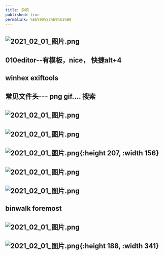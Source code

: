 ```yaml
---
title: 杂项
published: true
permalink: %E6%9D%82%E9%A1%B9
---
```


## ![2021_02_01_图片.png](https://cdn.logseq.com/%2F7aa8ab99-753a-4230-847b-43a1c3a3ef47a9def004-afe8-476e-81bb-9e6026229fe62021_02_01_%E5%9B%BE%E7%89%87.png?Expires=4765777672&Signature=dXnFAHiRcA-mPnqHurTYz~zz64ROjJjKmuHSo56VoRhnuZr-GXYPIk-1f7XVrYvqLl4n1kaRxv2tzVorYb8oDYVmZXon2vGcE~cSEDykf92RVobOrQpLZaBW6y-0XZdbxjIAni4-LC1XFn0vNgk9lGyNtIHxOsEpJvwrzfB3yz1wFLrfiZccFiNix~2dYTtNBQf526mc2a03PxRcKAbRIpcWiB5TqYV64n0rW5Msh1sQiHpRgjgsnY1q5djvS5rp2OPy3Y6vrcbhrIcGhd~JokLTUpQqhS8Dmgs~Zs11N1Iy8WTuMci9CtcbZMC3rbWiG~RNdfM76VtHTCKpQwM6Bw__&Key-Pair-Id=APKAJE5CCD6X7MP6PTEA)
## 010editor--有模板，nice， 快捷alt+4
## winhex exiftools
## 常见文件头--- png gif.... 搜索
## ![2021_02_01_图片.png](https://cdn.logseq.com/%2F7aa8ab99-753a-4230-847b-43a1c3a3ef470bb08b05-a3c7-4309-ae2f-a6200cf9ebf42021_02_01_%E5%9B%BE%E7%89%87.png?Expires=4765778707&Signature=hzgtv~u1twatyOaFazOhw~ZcWcMHtdwV91U3-3pur1noggsj7kgH2FgmUuQ7RvuW3GKjHQDk-flSpnxGh3DSZkuQsYRn3vRuKZ~7tma9H6JWrvC8bBXli2v8Y8BRwYb~5X12yWZX4jvCn5se7J6Ha9QSUhcjhq5KEGMyc~5llenAQUGgHivT4sruiuATSdWCuZJADFoYHDz-Lpw-2vVDTNKWI-VK0maKhzyxu~1ULGJxuGRlMEoKlCei1ns2QFBHU6DRI92jItECBjZscKCulFlcA7TmjjhLNHGL8e0oXq-SQDeA6aNVcKLA9rNEB0Oq2vRhO1~cNKafnTqWxoOUMA__&Key-Pair-Id=APKAJE5CCD6X7MP6PTEA)
## ![2021_02_01_图片.png](https://cdn.logseq.com/%2F7aa8ab99-753a-4230-847b-43a1c3a3ef47403ffe71-7da5-40e3-8452-a771227cd3292021_02_01_%E5%9B%BE%E7%89%87.png?Expires=4765778625&Signature=B9xPlQHf8OJjLWGauH8bKovTSVEUOJh5OeFqd6MjwxnwRdMN8qWJPEhLNpxr662fBpKzkbzlOm6zCQJzSCkCBoU9Z0ZUCOrwnkpQUy6V0c6rSzkiLYw6N6RFmxjAwoq3DieURpDkhSEoG5hR22VbDXMHI0ghN7gFFOIU~MOPxeamXV90yhV6KBCcy3i8HzV99beu8jZ5onk5hxsFirHSF3eaYxLVFBuM5DiBxRchHvYXyjrdUKbqyxCm0ZkVb6WkDKUKc83V0MWzh3b4ccH7QLpDGSst6Z3zBi-rssJ7TRWX7xWyuOiGsNSuopqgz4hxJYh82PaPanJv3EK2nXlPyQ__&Key-Pair-Id=APKAJE5CCD6X7MP6PTEA)
## ![2021_02_01_图片.png](https://cdn.logseq.com/%2F7aa8ab99-753a-4230-847b-43a1c3a3ef47ef2fbbed-58bf-4564-bdcd-a8bfcbd336da2021_02_01_%E5%9B%BE%E7%89%87.png?Expires=4765778097&Signature=jPRjyy6L~CrmN8FhBixa8m3wZnOf7FppcQ4sBNDZ5vvR-YhmXtLNwqBSFsN7y6HXDz2cPFAmNYfrijealOWybA~KJ6nnPuCyaO~WCBrp~B8lCvrH1Yjp2k0ydqqAYagneCMHbsA-XH-XBFcjH65fOphjTz-K5DxLvI48~SufCTRo-NDm-DOUqK8CST5NVOonJ~Yx0LLAABloLCGFk3DfY-Rywx-empTQQ6ibVXOif306cA-2mmswKX10Kne0YSNBr~mNz0clSewwlzdJHYKVrBkh0kQFuVK71K~Of6Fikc2oxU~91pB8t1thqR4m4TfxuboHv3r-~Lv5X5xU0I~62Q__&Key-Pair-Id=APKAJE5CCD6X7MP6PTEA){:height 207, :width 156}
## ![2021_02_01_图片.png](https://cdn.logseq.com/%2F7aa8ab99-753a-4230-847b-43a1c3a3ef47448a4081-5069-4164-a791-66fa5dee88152021_02_01_%E5%9B%BE%E7%89%87.png?Expires=4765778397&Signature=Q3oB8bmC74Pot1HrfYtQtw~-G6A-uasrZPI2bnSrlmbFvyXEOkkbDs7FCe0YqOmKFqLNM4457zILxCzrCi249wb5YUolvHQsxApEuMGx-7HGsThM3dGetYaSxOOlFrrv6VzBnIaENfO~uGteZ1BAH6Z5bYwHv6H35c60Dx1K~2cKbMEgHYob1kM2yMStZ7V3pY9tjjUaWlQfX7DmTgX0Y3voSrzG3Wv1LHWyi3lh~EHWX0DMrLldeGvDWD0fvzq-kUEjVEnIp5EOnqyAnLVG2aBAODqKih3gpHJlhr1u8tRxMdM-RMFRGFmhIpB1ikhxOdYzbiLNSCIa3HoBRbolJQ__&Key-Pair-Id=APKAJE5CCD6X7MP6PTEA)
## ![2021_02_01_图片.png](https://cdn.logseq.com/%2F7aa8ab99-753a-4230-847b-43a1c3a3ef47d18ad956-d777-47ef-8d07-cc7f5bc8814c2021_02_01_%E5%9B%BE%E7%89%87.png?Expires=4765779064&Signature=kcwBXibXiw4MM-Q6eyBgJvJm89GblBWmhQO-cwKsWUWXw6KAbxWWE4Ge6~i9KADR57bTqXs7dr-vJZZdAMr2P566E5JHRpie6JxndJL3etpmn-T6Rqe7y75nDthfarbLTtPqhfhM8s4gA8MQFKDcS6oVuqNiUd4YlWly35aD3Tx1C45KkYtcJP759IJXlsNJuIUaREYNKTMvDC8D1GVps9osEES1Uu-y1dlTSyIsnMSKmuVnUNa2WJyL4l40oXBFVuanRtnmTb8Akw~2PKmg~P8pYQueqVhbJE12L~Gt6qHZ1hTaQIc2l4sF3A6axh5A7ltG3zrWejpLrHpvlUNqkQ__&Key-Pair-Id=APKAJE5CCD6X7MP6PTEA)
##
##
##
## binwalk foremost
## ![2021_02_01_图片.png](https://cdn.logseq.com/%2F7aa8ab99-753a-4230-847b-43a1c3a3ef477bd3b260-6bb2-4730-b974-3381755df4ac2021_02_01_%E5%9B%BE%E7%89%87.png?Expires=4765780135&Signature=Ov5OQudqqSVVLCT0h5nJcSD4iadMGd6a79rjoaGsFWWj9V-62sPDbFq94ftDoNkcsADds9AGOQsxjNbbPGOpH200zAS3x~DXOVRYYXwrByopls~vy7iHlHzywsyS01McJeiBEayjgflHi6EGkteT4TjnUj95c8mJAYH5Spfz6nZBladL9acG7v4-DlQ~lbuaMJ9pRt7ZhW1W4M8h2Q8994ETIfaLl2sTIc~4-QI4rRnHyTfwcTCWEGE5v88KCO7y9dkO2blo4uLapSJWJCiUYAPHiEA1nw4KM53DjA5Li-Yf8eoL9JVfWTLZwhOqHfQQGs9fBEe3yu2ArQ0gk7VHwQ__&Key-Pair-Id=APKAJE5CCD6X7MP6PTEA)
## ![2021_02_01_图片.png](https://cdn.logseq.com/%2F7aa8ab99-753a-4230-847b-43a1c3a3ef477c86c579-991f-4b3a-93bf-f3e4f8857dad2021_02_01_%E5%9B%BE%E7%89%87.png?Expires=4765778532&Signature=JoJevM4iUTySQvMgu83lxOIft1XiuVbfW~uYAHdNpkZEJp3JZ5D~nIVn3iO8-2ZGLkZzLNObcD0Cy-JGpL7~~WSZgAddCc-2MwTNrYnp9BG1FEyLvN2ElW-alGT6ehDYcWW~gpS3qkoZqE2Cmqka0IIXYoQYqeoxAncbAGdLJQ~bMGgClv8dQuJ0DvZRgTbAt1XfPlmv-~p0sNjxcHv7PORHKxyfc4ldTVKQ9yDngxZupi2lqbmpVl9LMrZfPy6h6FYx-j2KjG-Hxb9PusInrhn8HvJENO9DRR-TMjB-CB1Z5DUplBR4nA2HWnvWt5SIa1vVSPmjYJ3Sfttc2wHY6Q__&Key-Pair-Id=APKAJE5CCD6X7MP6PTEA){:height 188, :width 341}